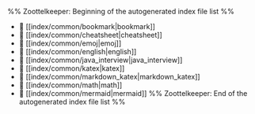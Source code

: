 %% Zoottelkeeper: Beginning of the autogenerated index file list  %%
- 📄 [[index/common/bookmark|bookmark]]
- 📄 [[index/common/cheatsheet|cheatsheet]]
- 📄 [[index/common/emoj|emoj]]
- 📄 [[index/common/english|english]]
- 📄 [[index/common/java_interview|java_interview]]
- 📄 [[index/common/katex|katex]]
- 📄 [[index/common/markdown_katex|markdown_katex]]
- 📄 [[index/common/math|math]]
- 📄 [[index/common/mermaid|mermaid]]
%% Zoottelkeeper: End of the autogenerated index file list  %%
